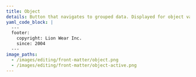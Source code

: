 ```yaml
---
title: Object
details: Button that navigates to grouped data. Displayed for object values.
yaml_code_block: |
  ---
  footer:
    copyright: Lion Wear Inc.
    since: 2004
  ---
image_paths:
  - /images/editing/front-matter/object.png
  - /images/editing/front-matter/object-active.png
---
```

